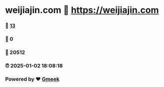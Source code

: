 # weijiajin.com :link: https://weijiajin.com 
### :page_facing_up: [13](https://weijiajin.com/tag.html) 
### :speech_balloon: 0 
### :hibiscus: 20512 
### :alarm_clock: 2025-01-02 18:08:18 
### Powered by :heart: [Gmeek](https://github.com/Meekdai/Gmeek)
